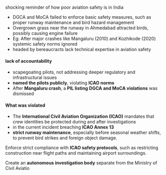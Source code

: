 shocking reminder of how poor aviation safety is in India

- DGCA and MoCA failed to enforce basic safety measures, such as proper runway maintenance and bird hazard management
-  Overgrown grass near the runway in Ahmedabad attracted birds, possibly causing engine failure
- Eg: After major crashes like Mangaluru (2010) and Kozhikode (2020) systemic safety norms ignored 
- headed by bereaucracts lack technical expertise in aviation safety 

#### lack of accountability 
- scapegoating pilots, not addressing deeper regulatory and infrastructural issues
- **named the pilots publicly**, violating **ICAO norms**
- After **Mangaluru crash**, a **PIL listing DGCA and MoCA violations** was dismissed

#### What was violated 
- The **International Civil Aviation Organization (ICAO)** mandates that crew identities be protected during and after investigations
- in the current incident breaching **ICAO Annex 13**
- **strict runway maintenance**, especially before seasonal weather shifts, to prevent bird strikes and foreign object damage.


Enforce strict compliance with **ICAO safety protocols**, such as restricting construction near flight paths and maintaining airport surroundings.

Create an **autonomous investigation body** separate from the Ministry of Civil Aviatio